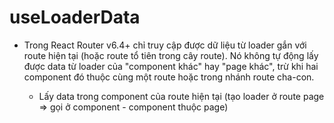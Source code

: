 # useLoaderData

- Trong React Router v6.4+ chỉ truy cập được dữ liệu từ loader gắn với route hiện tại (hoặc route tổ tiên trong cây route). Nó không tự động lấy được data từ loader của "component khác" hay "page khác", trừ khi hai component đó thuộc cùng một route hoặc trong nhánh route cha-con.

  - Lấy data trong component của route hiện tại (tạo loader ở route page => gọi ở component - component thuộc page)
